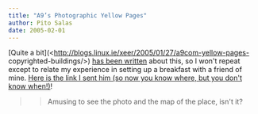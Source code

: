 ```yaml
---
title: "A9’s Photographic Yellow Pages"
author: Pito Salas
date: 2005-02-01
---
```


[Quite a bit](<http://blogs.linux.ie/xeer/2005/01/27/a9com-yellow-pages-
copyrighted-buildings/>) [has been
written](<http://softtechvc.blogs.com/software_only/2005/01/a9_yellow_pages.html>)
about this, so I won't repeat except to relate my experience in setting up a
breakfast with a friend of mine. [Here is the link I sent him (so now you know
where, but you don't know
when!)](<http://www.amazon.com/gp/yp/B0003GKFQK/002-5349435-1904851?>)!

>>

>> Amusing to see the photo and the map of the place, isn't it?


